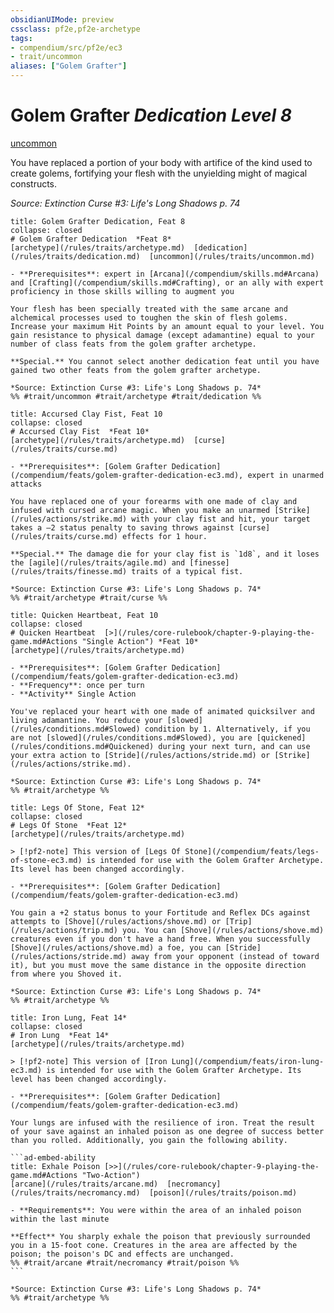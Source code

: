 ```yaml
---
obsidianUIMode: preview
cssclass: pf2e,pf2e-archetype
tags:
- compendium/src/pf2e/ec3
- trait/uncommon
aliases: ["Golem Grafter"]
---
```

# Golem Grafter *Dedication Level 8*  
[uncommon](/rules/traits/uncommon.md)  

You have replaced a portion of your body with artifice of the kind used to create golems, fortifying your flesh with the unyielding might of magical constructs.

*Source: Extinction Curse #3: Life's Long Shadows p. 74*

```ad-embed-feat
title: Golem Grafter Dedication, Feat 8
collapse: closed
# Golem Grafter Dedication  *Feat 8*  
[archetype](/rules/traits/archetype.md)  [dedication](/rules/traits/dedication.md)  [uncommon](/rules/traits/uncommon.md)  

- **Prerequisites**: expert in [Arcana](/compendium/skills.md#Arcana) and [Crafting](/compendium/skills.md#Crafting), or an ally with expert proficiency in those skills willing to augment you

Your flesh has been specially treated with the same arcane and alchemical processes used to toughen the skin of flesh golems. Increase your maximum Hit Points by an amount equal to your level. You gain resistance to physical damage (except adamantine) equal to your number of class feats from the golem grafter archetype.

**Special.** You cannot select another dedication feat until you have gained two other feats from the golem grafter archetype.

*Source: Extinction Curse #3: Life's Long Shadows p. 74*  
%% #trait/uncommon #trait/archetype #trait/dedication %%
```  

```ad-embed-feat
title: Accursed Clay Fist, Feat 10
collapse: closed
# Accursed Clay Fist  *Feat 10*  
[archetype](/rules/traits/archetype.md)  [curse](/rules/traits/curse.md)  

- **Prerequisites**: [Golem Grafter Dedication](/compendium/feats/golem-grafter-dedication-ec3.md), expert in unarmed attacks

You have replaced one of your forearms with one made of clay and infused with cursed arcane magic. When you make an unarmed [Strike](/rules/actions/strike.md) with your clay fist and hit, your target takes a –2 status penalty to saving throws against [curse](/rules/traits/curse.md) effects for 1 hour.

**Special.** The damage die for your clay fist is `1d8`, and it loses the [agile](/rules/traits/agile.md) and [finesse](/rules/traits/finesse.md) traits of a typical fist.

*Source: Extinction Curse #3: Life's Long Shadows p. 74*  
%% #trait/archetype #trait/curse %%
```  

```ad-embed-feat
title: Quicken Heartbeat, Feat 10
collapse: closed
# Quicken Heartbeat  [>](/rules/core-rulebook/chapter-9-playing-the-game.md#Actions "Single Action") *Feat 10*  
[archetype](/rules/traits/archetype.md)  

- **Prerequisites**: [Golem Grafter Dedication](/compendium/feats/golem-grafter-dedication-ec3.md)
- **Frequency**: once per turn
- **Activity** Single Action

You've replaced your heart with one made of animated quicksilver and living adamantine. You reduce your [slowed](/rules/conditions.md#Slowed) condition by 1. Alternatively, if you are not [slowed](/rules/conditions.md#Slowed), you are [quickened](/rules/conditions.md#Quickened) during your next turn, and can use your extra action to [Stride](/rules/actions/stride.md) or [Strike](/rules/actions/strike.md).

*Source: Extinction Curse #3: Life's Long Shadows p. 74*  
%% #trait/archetype %%
```  

```ad-embed-feat
title: Legs Of Stone, Feat 12*
collapse: closed
# Legs Of Stone  *Feat 12*  
[archetype](/rules/traits/archetype.md)  

> [!pf2-note] This version of [Legs Of Stone](/compendium/feats/legs-of-stone-ec3.md) is intended for use with the Golem Grafter Archetype. Its level has been changed accordingly.

- **Prerequisites**: [Golem Grafter Dedication](/compendium/feats/golem-grafter-dedication-ec3.md)

You gain a +2 status bonus to your Fortitude and Reflex DCs against attempts to [Shove](/rules/actions/shove.md) or [Trip](/rules/actions/trip.md) you. You can [Shove](/rules/actions/shove.md) creatures even if you don't have a hand free. When you successfully [Shove](/rules/actions/shove.md) a foe, you can [Stride](/rules/actions/stride.md) away from your opponent (instead of toward it), but you must move the same distance in the opposite direction from where you Shoved it.

*Source: Extinction Curse #3: Life's Long Shadows p. 74*  
%% #trait/archetype %%
```  

````ad-embed-feat
title: Iron Lung, Feat 14*
collapse: closed
# Iron Lung  *Feat 14*  
[archetype](/rules/traits/archetype.md)  

> [!pf2-note] This version of [Iron Lung](/compendium/feats/iron-lung-ec3.md) is intended for use with the Golem Grafter Archetype. Its level has been changed accordingly.

- **Prerequisites**: [Golem Grafter Dedication](/compendium/feats/golem-grafter-dedication-ec3.md)

Your lungs are infused with the resilience of iron. Treat the result of your save against an inhaled poison as one degree of success better than you rolled. Additionally, you gain the following ability.

```ad-embed-ability
title: Exhale Poison [>>](/rules/core-rulebook/chapter-9-playing-the-game.md#Actions "Two-Action")
[arcane](/rules/traits/arcane.md)  [necromancy](/rules/traits/necromancy.md)  [poison](/rules/traits/poison.md)  

- **Requirements**: You were within the area of an inhaled poison within the last minute

**Effect** You sharply exhale the poison that previously surrounded you in a 15-foot cone. Creatures in the area are affected by the poison; the poison's DC and effects are unchanged.  
%% #trait/arcane #trait/necromancy #trait/poison %%
```

*Source: Extinction Curse #3: Life's Long Shadows p. 74*  
%% #trait/archetype %%
````